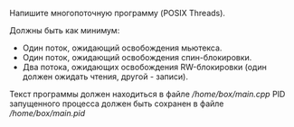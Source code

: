 Напишите многопоточную программу (POSIX Threads).

Должны быть как минимум:

- Один поток, ожидающий освобождения мьютекса.
- Один поток, ожидающий освобождения спин-блокировки.
- Два потока, ожидающих освобождения RW-блокировки (один должен ожидать чтения, другой - записи).

Текст программы должен находиться в файле */home/box/main.cpp*
PID запущенного процесса должен быть сохранен в файле */home/box/main.pid*
